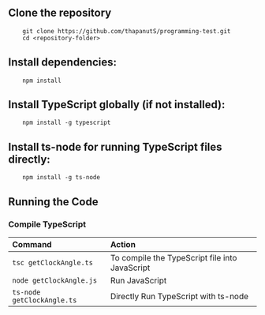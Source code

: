 ## Clone the repository

```
    git clone https://github.com/thapanutS/programming-test.git
    cd <repository-folder>
```

## Install dependencies:

```
    npm install
```

## Install TypeScript globally (if not installed):
```
    npm install -g typescript
```

## Install ts-node for running TypeScript files directly:
```
    npm install -g ts-node
```

## Running the Code
### Compile TypeScript
| Command                   | Action                                           |
| :------------------------ | :----------------------------------------------- |
| `tsc getClockAngle.ts`             | To compile the TypeScript file into JavaScript                            |
| `node getClockAngle.js`             | Run JavaScript      |
| `ts-node getClockAngle.ts`           | Directly Run TypeScript with ts-node         |

